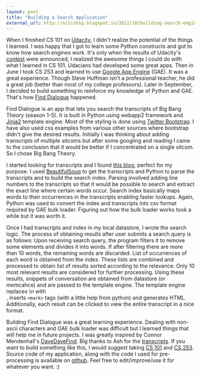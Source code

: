 ```yaml
---
layout: post
title: "Building a Search Application"
external_url: http://nitishsp.blogspot.in/2012/10/building-search-engine-well-kind-of.html
---
```


When I finished CS 101 on [Udacity](http://www.udacity.com/), I didn't realize the potential of the things I learned. I was happy that I got to learn some Python constructs and got to know how search engines work. It's only when the results of Udacity's [contest](http://blog.udacity.com/2012/05/winners-of-udacitys-cs101-contest.html) were announced, I realized the awesome things I could do with what I learned in CS 101. Udacians had developed some great apps. Then in June I took CS 253 and learned to use [Google App Engine](https://developers.google.com/appengine/) (GAE). It was a great experience. Though Steve Huffman isn't a professional teacher, he did a great job (better than most of my college professors). Later in September, I decided to build something to reinforce my knowledge of Python and GAE. That's how [Find Dialogue](http://finddialogue.appspot.com/) happened.

Find Dialogue is an app that lets you search the transcripts of Big Bang Theory (season 1-5). It is built in Python using webapp2 framework and [Jinja2](http://jinja.pocoo.org/) template engine. Most of the styling is done using [Twitter Bootstrap](http://twitter.github.com/bootstrap/). I have also used css examples from various other sources where bootstrap didn't give the desired results. Initially I was thinking about adding transcripts of multiple sitcoms but after some googling and reading I came to the conclusion that it would be better if I concentrated on a single sitcom. So I chose Big Bang Theory.

I started looking for transcripts and I found [this blog](http://bigbangtrans.wordpress.com/), perfect for my purpose. I used [BeautifulSoup](http://www.crummy.com/software/BeautifulSoup/) to get the transcripts and Python to parse the transcripts and to build the search index. Parsing involved adding line numbers to the transcripts so that it would be possible to search and extract the exact line where certain words occur. Search index basically maps words to their occurrences in the transcripts enabling faster lookups. Again, Python was used to convert the index and transcripts into csv format required by GAE bulk loader. Figuring out how the bulk loader works took a while but it was worth it.

Once I had transcripts and index in my local datastore, I wrote the search logic. The process of obtaining results after user submits a search query is as follows:
Upon receiving search query, the program filters it to remove some elements and divides it into words. If after filtering there are more than 10 words, the remaining words are discarded. List of occurrences of each word is obtained from the index. These lists are combined and processed to obtain list of results sorted according to the relevance. Only 10 most relevant results  are considered for further processing. Using these results, snippets of conversation are obtained from datastore (or memcahce) and are passed to the template engine. The template engine replaces \n with <br>, inserts `<mark>` tags (with a little help from python) and generates HTML. Additionally, each result can be clicked to view the entire transcript in a nice format.

Building Find Dialogue was a great learning experience. Dealing with non-ascii characters and GAE bulk loader was difficult but I learned things that will help me in future projects. I was greatly inspired by Connor Mendenhall's [DaveDaveFind](http://davedavefind.appspot.com/). Big thanks to Ash for the [transcripts](http://bigbangtrans.wordpress.com/). If you want to build something like this, I would suggest taking [CS 101](http://www.udacity.com/overview/Course/cs101/CourseRev/apr2012) and [CS 253](http://www.udacity.com/overview/Course/cs253/CourseRev/apr2012). Source code of my application, along with the code I used for pre-processing is available on [github](https://github.com/nitishsp/FindDialogue). Feel free to edit/improve/use it for whatever you want. :)